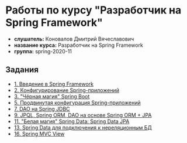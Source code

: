 # Работы по курсу "Разработчик на Spring Framework"

* **слушатель:** Коновалов Дмитрий Вячеславович
* **название курса:** Разработчик на Spring Framework
* **группа:** spring-2020-11

## Задания

* [1. Введение в Spring Framework](./spring-01)
* [2. Конфигурирование Spring-приложений](./spring-02)
* [3. "Чёрная магия" Spring Boot](./spring-03)
* [5. Продвинутая конфигурация Spring-приложений](./spring-04)
* [7. DAO на Spring JDBC](./spring-05)
* [9. JPQL, Spring ORM, DAO на основе Spring ORM + JPA](./spring-06)
* [11. "Белая магия" Spring Data: Spring Data JPA](./spring-07)
* [13. Spring Data для подключения к нереляционным БД](./spring-08)
* [16. Spring MVC View](./spring-09)
